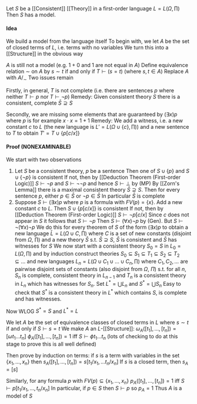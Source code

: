 Let $S$ be a [[Consistent]] [[Theory]] in a first-order language $L=L\left( \Omega,\prod \right)$
Then $S$ has a model.

#### Idea
We build a model from the language itself 
To begin with, we let $A$ be the set of closed terms of $L$, i.e. terms with no variables
We turn this into a [[Structure]] in the obvious way

$A$ is still not a model (e.g. $1+0$ and $1$ are not equal in $A$)
Define equivalence relation $\sim$ on $A$ by 
$s\sim t$ if and only if $T\vdash(s=t)$ 
(where $s,t \in A$)
Replace $A$ with $A /_{\sim}$
Two issues remain

Firstly, in general, $T$ is not complete (i.e. there are sentences $p$ where neither $T\vdash p$ nor $T\vdash \neg p$)
Remedy: Given consistent theory $S$ there is a consistent, complete $\bar{S}\supseteq S$

Secondly, we are missing some elements that are guaranteed by $(\exists x)p$ where $p$ is for example $x\cdot x=1+1$
Remedy: We add a witness, i.e. a new constant $c$ to $L$ (the new language is $L'=L\left( \Omega \cup \{ c \},\prod \right)$) and a new sentence to $T$ to obtain $T'=T\cup \{ p[c /x] \}$

#### Proof (NONEXAMINABLE)
We start with two observations
1. Let $S$ be a consistent theory, $p$ be a sentence
   Then one of $S\cup \{ p \}$ and $S\cup \{ \neg p \}$ is consistent
   If not, then by [[Deduction Theorem (First-order Logic)]] 
   $S\vdash \neg p$ and $S\vdash \neg \neg p$ and hence $S\vdash \bot$ by (MP)
   By [[Zorn's Lemma]] there is a maximal consistent theory $\bar{S}\supseteq S$. 
   Then for every sentence $p$, either $p \in \bar{S}$ or $\neg p \in \bar{S}$
   In particular $\bar{S}$ is complete
2. Suppose $S\vdash(\exists x)p$ where $p$ is a formula with $FV(p)=\{ x \}$. Add a new constant $c$ to $L$. Then $S\cup \{ p[c/ x] \}$ is consistent
   If not, then by [[Deduction Theorem (First-order Logic)]] $S\vdash \neg p[c /x]$
   Since $c$ does not appear in $S$ it follows that $S\vdash \neg p$
   Then $S\vdash(\forall x)\neg p$ by (Gen). 
   But $S\vdash \neg(\forall x)\neg p$
   We do this for every theorem of $S$ of the form $(\exists x)p$ to obtain a new language $\bar{L}=L\left( \Omega \cup C,\prod \right)$ where $C$ is a set of new constants (disjoint from $\Omega$, $\prod$) and a new theory $\bar{S}$ s.t. $\bar{S}\supseteq S$, $\bar{S}$ is consistent and $\bar{S}$ has witnesses for $S$ 
We now start with a consistent theory $S_{0}=S$ in $L_{0}=L\left( \Omega,\prod \right)$ and by induction construct theories $S_{0}\subseteq S_{1}\subseteq T_{1}\subseteq S_{2}\subseteq T_{2}\subseteq\dots$
and new languages $L_{n}=L\left( \Omega \cup C_{1}\cup\dots \cup C_{n},\prod \right)$ where $C_{1},C_{2},\dots$ are pairwise disjoint sets of constants (also disjoint from $\Omega$, $\Pi$)
s.t. for all $n$, $S_{n}$ is complete, consistent theory in $L_{n-1}$ 
and $T_{n}$ is a consistent theory in $L_{n}$ which has witnesses for $S_{n}$.
Set $L^{*}=\bigcup L_{n}$ and $S^{*}=\bigcup S_{n}$
Easy to check that $S^{*}$ is a consistent theory in $L^{*}$ which contains $S$, is complete and has witnesses.

Now WLOG $S^{*}=S$ and $L^{*}=L$

We let $A$ be the set of equivalence classes of closed terms in $L$ where $s\sim t$ if and only if $S\vdash s=t$
We make $A$ an $L$-[[Structure]]:
$\omega_{A}([t_{1}],\dots,[t_{n}])=[\omega t_{1}\dots t_{n}]$
$\phi_{A}([t_{1}],\dots,[t_{n}])=1$ iff $S\vdash \phi t_{1}\dots t_{n}$
(lots of checking to do at this stage to prove this is all well defined)

Then prove by induction on terms: if $s$ is a term with variables in the set $\{ x_{1},\dots,x_{n} \}$
then $s_{A}([t_{1}],\dots,[t_{n}])=s[t_{1}/x_{1},\dots t_{n} /x_{n}]$
If $s$ is a closed term, then $s_A=[s]$

Similarly, for any formula $p$ with $FV(p)\subseteq \{ x_{1},\dots,x_{n} \}$
$p_{A}([t_{1}],\dots,[t_{n}])=1$ iff $S\vdash p[t_{1} /x_{1},\dots,t_{n} /x_{n}]$
In particular, if $p \in S$ then $S\vdash p$ so $p_{A}=1$
Thus $A$ is a model of $S$ 